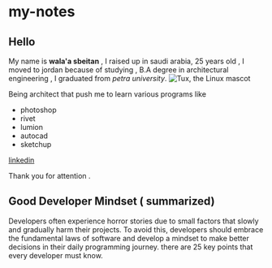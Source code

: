 # my-notes
## Hello 
My name is **wala'a sbeitan** , I raised up in saudi arabia, 25 years old , I moved to jordan because of studying , B.A degree in architectural engineering , I graduated from *petra university*.
 ![Tux, the Linux mascot](https://www.uop.edu.jo/Ar/News/PublishingImages/%D8%AC%D8%A7%D9%85%D8%B9%D8%A9%20%D8%A7%D9%84%D8%A8%D8%AA%D8%B1%D8%A7%20%D8%AA%D8%AD%D8%B5%D9%84%20%D8%B9%D9%84%D9%89%20%D9%85%D9%86%D8%AD%20%D9%84%D8%A3%D8%A8%D8%AD%D8%A7%D8%AB%20%D8%B9%D9%84%D9%85%D9%8A%D8%A9%20%D9%85%D8%B4%D8%AA%D8%B1%D9%83%D8%A9%20%D9%85%D8%B9%20%D8%AC%D8%A7%D9%85%D8%B9%D8%A7%D8%AA%20%D8%A8%D8%B1%D9%8A%D8%B7%D8%A7%D9%86%D9%8A%D8%A9%20%D8%A8%D9%8A%D9%86%D9%87%D8%A7%20%D8%A3%D9%83%D8%B3%D9%81%D9%88%D8%B1%D8%AF.jpeg)

Being architect that push me to learn various programs like 
- photoshop 
- rivet 
- lumion
- autocad 
- sketchup 

[linkedin](https://www.linkedin.com/in/walaa-sbeitan-79b899184/) 

Thank you for attention .



## Good Developer Mindset ( summarized)
Developers often experience horror stories due to small factors that slowly and gradually harm their projects. To avoid this, developers should embrace the fundamental laws of software and develop a mindset to make better decisions in their daily programming journey. there are 25 key points that every developer must know.
